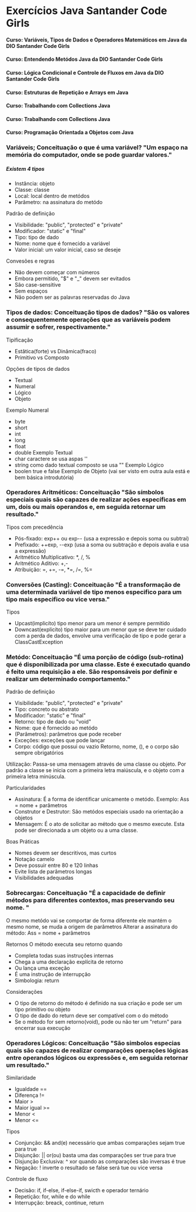 # Exercícios Java Santander Code Girls
#### Curso: Variáveis, Tipos de Dados e Operadores Matemáticos em Java da DIO Santander Code Girls
#### Curso: Entendendo Metódos Java da DIO Santander Code Girls
#### Curso: Lógica Condicional e Controle de Fluxos em Java da DIO Santander Code Girls  
#### Curso: Estruturas de Repetição e Arrays em Java
#### Curso: Trabalhando com Collections Java
#### Curso: Trabalhando com Collections Java
#### Curso: Programação Orientada a Objetos com Java

### Variáveis; Conceituação o que é uma variável? "Um espaço na memória do computador, onde se pode guardar valores."


##### Existem 4 tipos
- Instância: objeto
- Classe: classe
- Local: local dentro de metódos
- Parâmetro: na assinatura do metódo
  
Padrão de definição
- Visibilidade: "public", "protected" e "private"
- Modificador: "static" e "final"
- Tipo: tipo de dado
- Nome: nome que é fornecido a variável
- Valor inicial: um valor inicial, caso se deseje

Convesões e regras
- Não devem começar com números
- Embora permitido, "$" e "_" devem ser evitados
- São case-sensitive
- Sem espaços
- Não podem ser as palavras reservadas do Java

### Tipos de dados: Conceituação tipos de dados? "São os valores e consequentemente operações que as variáveis podem assumir e sofrer, respectivamente."

Tipificação
- Estâtica(forte) vs Dinâmica(fraco)
- Primitivo vs Composto

Opções de tipos de dados
- Textual
- Numeral
- Lógico
- Objeto

Exemplo Numeral
- byte
- short
- int
- long
- float
- double
Exemplo Textual
- char caractere se usa aspas ''
- string como dado textual composto se usa ""
Exemplo Lógico
- boolen true e false
Exemplo de Objeto (vai ser visto em outra aula está e bem básica introdutória)

### Operadores Aritméticos: Conceituação "São símbolos especiais quais são capazes de realizar ações específicas em um, dois ou mais operandos e, em seguida retornar um resultado."

Tipos com precedência
- Pós-fixado: exp++ ou exp-- (usa a expressão e depois soma ou subtrai)
- Prefixado: ++exp, --exp (usa a soma ou subtração e depois avalia e usa a expressão)
- Aritmético Multiplicativo: *, /, %
- Aritmético Aditivo: +,-
- Atribuição: =, +=, -=, *=, /=, %=

### Conversões (Casting): Conceituação "É a transformação de uma determinada variável de tipo menos especifico para um tipo mais especifico ou vice versa."

Tipos
- Upcast(implicíto) tipo menor para um menor é sempre permitido
- Downcast(explicíto) tipo maior para um menor que se deve ter cuidado com a perda de dados, envolve uma verificação de tipo e pode gerar a ClassCastException

### Metódo: Conceituação "É uma porção de código (sub-rotina) que é disponibilizada por uma classe. Este é executado quando é feito uma requisição a ele. São responsáveis por definir e realizar um determinado comportamento."

Padrão de definição
- Visibilidade: "public", "protected" e "private"
- Tipo: concreto ou abstrato
- Modificador: "static" e "final"
- Retorno: tipo de dado ou "void"
- Nome: que é fornecido ao metódo
- (Parâmetros): parâmetros que pode receber
- Exceções: exceções que pode lançar
- Corpo: código que possui ou vazio 
Retorno, nome, (), e o corpo são sempre obrigatórios

Utilização: Passa-se uma mensagem através de uma classe ou objeto. Por padrão a classe se inicia com a primeira letra maiúscula, e o objeto com a primeira letra minúscula.

Particularidades
- Assinatura: É a forma de identificar unicamente o metódo. Exemplo: Ass = nome + parâmetros
- Construtor e Destrutor: São metódos especiais usado na orientação a objetos
- Mensagem: É o ato de solicitar ao método que o mesmo execute. Esta pode ser direcionada a um objeto ou a uma classe.

Boas Práticas
- Nomes devem ser descritivos, mas curtos
- Notação camelo
- Deve possuir entre 80 e 120 linhas
- Evite lista de parâmetros longas
- Visibilidades adequadas

### Sobrecargas: Conceituação "É a capacidade de definir métodos para diferentes contextos, mas preservando seu nome. "
O mesmo metódo vai se comportar de forma diferente ele mantém o mesmo nome, se muda a origem de parâmetros
Alterar a assinatura do método: Ass = nome + parâmetros

Retornos
O método executa seu retorno quando
- Completa todas suas instruções internas
- Chega a uma declaração explícita de retorno
- Ou lança uma exceção
- É uma instrução de interrupção
- Simbologia: return

Considerações
- O tipo de retorno do método é definido na sua criação e pode ser um tipo primitivo ou objeto
- O tipo de dado do return deve ser compatível com o do método
- Se o método for sem retorno(void), pode ou não ter um "return" para encerrar sua execução

### Operadores Lógicos: Conceituação "São simbolos especias quais são capazes de realizar comparações operações lógicas entre operandos lógicos ou expressões e, em seguida retornar um resultado."

Similaridade
- Igualdade ==
- Diferença !=
- Maior >
- Maior igual >=
- Menor <
- Menor <=

Tipos
- Conjunção: && and(e) necessário que ambas comparações sejam true para true
- Disjunção: || or(ou) basta uma das comparações ser true para true
- Disjunção Exclusiva: ^ xor quando as comparações são inversas é true
- Negação: ! inverte o resultado se false será tue ou vice versa

Controle de fluxo
- Decisão: if, if-else, if-else-if, swicth e operador ternário
- Repetição: for, while e do while
- Interrupção: breack, continue, return

  



  


  

